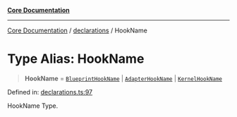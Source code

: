[**Core Documentation**](../../README.md)

***

[Core Documentation](../../README.md) / [declarations](../README.md) / HookName

# Type Alias: HookName

> **HookName** = [`BlueprintHookName`](BlueprintHookName.md) \| [`AdapterHookName`](AdapterHookName.md) \| [`KernelHookName`](KernelHookName.md)

Defined in: [declarations.ts:97](https://github.com/stonemjs/core/blob/e2200da501349da1fec304d821c002bb6d055b61/src/declarations.ts#L97)

HookName Type.
